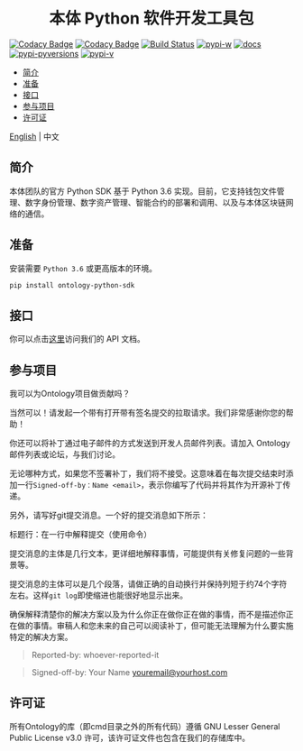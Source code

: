 <h1 align="center">本体 Python 软件开发工具包</h1>

[![Codacy Badge](https://api.codacy.com/project/badge/Grade/9078ef6584424280b8d6b75556976f94)](https://www.codacy.com/app/NashMiao/ontology-python-sdk?utm_source=github.com&amp;utm_medium=referral&amp;utm_content=ontio/ontology-python-sdk/&amp;utm_campaign=Badge_Grade)
[![Codacy Badge](https://api.codacy.com/project/badge/Coverage/9078ef6584424280b8d6b75556976f94)](https://www.codacy.com/app/NashMiao/ontology-python-sdk?utm_source=github.com&utm_medium=referral&utm_content=ontio/ontology-python-sdk/&utm_campaign=Badge_Coverage)
[![Build Status](https://travis-ci.com/ontio/ontology-python-sdk.svg?branch=master)](https://travis-ci.com/ontio/ontology-python-sdk)
[![pypi-w](https://img.shields.io/pypi/wheel/ontology-python-sdk.svg)](https://pypi.org/project/ontology-python-sdk/)
[![docs](https://img.shields.io/badge/docs-yes-brightgreen.svg)](https://nashmiao.github.io/ontology-python-sdk-docs/)
[![pypi-pyversions](https://img.shields.io/pypi/pyversions/ontology-python-sdk.svg)](https://pypi.org/project/ontology-python-sdk/)
[![pypi-v](https://img.shields.io/pypi/v/ontology-python-sdk.svg)](https://pypi.org/project/ontology-python-sdk/)

- [简介](#简介)
- [准备](#准备)
- [接口](#接口)
- [参与项目](#参与项目)
- [许可证](#许可证)

[English](README.md) | 中文

## 简介

本体团队的官方 Python SDK 基于 Python 3.6 实现。目前，它支持钱包文件管理、数字身份管理、数字资产管理、智能合约的部署和调用、以及与本体区块链网络的通信。

## 准备

安装需要 `Python 3.6` 或更高版本的环境。

```bash
pip install ontology-python-sdk
```

## 接口

你可以点击[这里](https://nashmiao.github.io/ontology-python-sdk-docs/)访问我们的 API 文档。

## 参与项目

我可以为Ontology项目做贡献吗？

当然可以！请发起一个带有打开带有签名提交的拉取请求。我们非常感谢你您的帮助！

你还可以将补丁通过电子邮件的方式发送到开发人员邮件列表。请加入 Ontology 邮件列表或论坛，与我们讨论。

无论哪种方式，如果您不签署补丁，我们将不接受。这意味着在每次提交结束时添加一行`Signed-off-by：Name <email>`，表示你编写了代码并将其作为开源补丁传递。

另外，请写好git提交消息。一个好的提交消息如下所示：

标题行：在一行中解释提交（使用命令）

提交消息的主体是几行文本，更详细地解释事情，可能提供有关修复问题的一些背景等。

提交消息的主体可以是几个段落，请做正确的自动换行并保持列短于约74个字符左右。这样`git log`即使缩进也能很好地显示出来。

确保解释清楚你的解决方案以及为什么你正在做你正在做的事情，而不是描述你正在做的事情。审稿人和您未来的自己可以阅读补丁，但可能无法理解为什么要实施特定的解决方案。

> Reported-by: whoever-reported-it

> Signed-off-by: Your Name <youremail@yourhost.com>

## 许可证

所有Ontology的库（即cmd目录之外的所有代码）遵循 GNU Lesser General Public License v3.0 许可，该许可证文件也包含在我们的存储库中。
